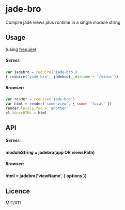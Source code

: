 # jade-bro

Compile jade views plus runtime in a single module string

## Usage

(using [frequire](https://github.com/stagas/frequire))

##### Server:

```javascript
var jadebro = require('jade-bro')
f.require('jade-bro', jadebro(__dirname + '/views'))
```

##### Browser:

```javascript
var render = require('jade-bro')
var html = render('some-view', { some: 'local' })
render.locals.foo = 'another'
el.innerHTML = html
```

## API

##### Server:

#### moduleString = jadebro(app OR viewsPath)

##### Browser:

#### html = jadebro('viewName', { options })

## Licence

MIT/X11
